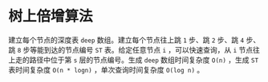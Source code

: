 # 树上倍增算法

建立每个节点的深度表 `deep` 数组。建立每个节点往上跳 `1` 步、跳 `2` 步、跳 `4` 步、跳 `8` 步等能到达的节点编号 `ST` 表。给定任意节点 `i` ，可以快速查询，从 `i` 节点往上走的路径中位于第 `s` 层的节点编号。生成 `deep` 数组时间复杂度 `O(n)` ，生成 `ST` 表时间复杂度 `O(n * logn)` ，单次查询时间复杂度 `O(log n)` 。
